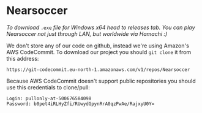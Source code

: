 # Nearsoccer

*To download* `.exe` *file for Windows x64 head to releases tab.*
*You can play Nearsoccer not just through LAN, but worldwide via Hamachi :)*

We don't store any of our code on github, instead we're using Amazon's AWS CodeCommit.
To download our project you should `git clone` it from this address:
```
https://git-codecommit.eu-north-1.amazonaws.com/v1/repos/Nearsoccer
```

Because AWS CodeCommit doesn't support public repositories you should use this credentials to clone/pull:
```
Login: pullonly-at-500676584098
Password: b0pet4iRLHyZfi/RUwydGpynRrA0qzPwAe/RajxyU0Y=
```
